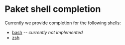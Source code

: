 # Paket shell completion

Currently we provide completion for the following shells:

* [bash](README.bash.md) *-- currently not implemented*
* [zsh](README.zsh.md)
